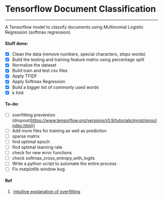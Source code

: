 # Tensorflow Document Classification
---
A Tensorflow model to classify documents using Multinomial Logistic Regression (softmax regression). 

#### Stuff done:
- [x] Clean the data (remove numbers, special characters, stops words)
- [x] Build the testing and training feature matrix using percentage split
- [x] Normalize the dataset
- [x] Build train and test csv files
- [x] Apply TFIDF
- [x] Apply Softmax Regression
- [x] Build a bigger list of commonly used words
- [x] k fold

#### To-do:
- [ ] overfitting prevention (dropout(https://www.tensorflow.org/versions/r0.9/tutorials/mnist/pros/index.html))
- [ ] Add more files for training as well as prediction
- [ ] sparse matrix
- [ ] find optimal epoch
- [ ] find optimal learning rate
- [ ] check for new error functions
- [ ] check softmax_cross_entropy_with_logits
- [ ] Write a python script to automate the entire process
- [ ] Fix matplotlib window bug

#### Ref
1.  [intuitive explanation of overfitting](https://www.quora.com/What-is-an-intuitive-explanation-of-overfitting)
